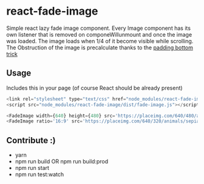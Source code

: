 # react-fade-image

Simple react lazy fade image component. 
Every Image component has its own listener that is removed on componeWillunmount and once the image was loaded.
The image loads when 1/4 of it become visible while scrolling. 
The Obstruction of the image is precalculate thanks to the [padding bottom trick](http://davidecalignano.it/lazy-loading-with-responsive-images-and-unknown-height/) 

## Usage

Includes this in your page (of course React should be already present)

```javascript
<link rel="stylesheet" type="text/css" href="node_modules/react-fade-image/dist/fade-image.css">
<script src="node_modules/react-fade-image/dist/fade-image.js"></script>
```

```javascript
<FadeImage width={640} height={480} src='https://placeimg.com/640/480/animals' blur={true}/>
<FadeImage ratio='16:9' src='https://placeimg.com/640/320/animals/sepia' />
```

## Contribute :)
- yarn
- npm run build OR npm run build:prod
- npm run start
- npm run test:watch